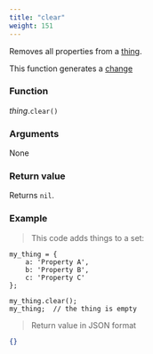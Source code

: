 ```yaml
---
title: "clear"
weight: 151
---
```


Removes all properties from a [thing](..).

This function generates a [change](../../../overview/changes)

### Function

*thing*.`clear()`

### Arguments

None

### Return value

Returns `nil`.

### Example

> This code adds things to a set:

```thingsdb,json_response
my_thing = {
    a: 'Property A',
    b: 'Property B',
    c: 'Property C'
};

my_thing.clear();
my_thing;  // the thing is empty
```

> Return value in JSON format

```json
{}
```
